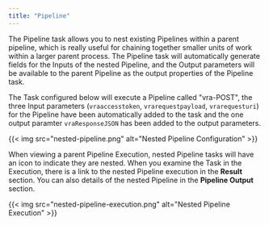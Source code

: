 ```yaml
---
title: "Pipeline"
---
```


The Pipeline task allows you to nest existing Pipelines within a parent pipeline, which is really useful for chaining together smaller units of work within a larger parent process. The Pipeline task will automatically generate fields for the Inputs of the nested Pipeline, and the Output parameters will be available to the parent Pipeline as the output properties of the Pipeline task.

The Task configured below will execute a Pipeline called "vra-POST", the three Input parameters (`vraaccesstoken`, `vrarequestpayload`, `vrarequesturi`) for the Pipeline have been automatically added to the task and the one output paramter `vraResponseJSON` has been added to the output parameters.

{{< img src="nested-pipeline.png" alt="Nested Pipeline Configuration" >}}

When viewing a parent Pipeline Execution, nested Pipeline tasks will have an icon to indicate they are nested. When you examine the Task in the Execution, there is a link to the nested Pipeline execution in the **Result** section. You can also details of the nested Pipeline in the **Pipeline Output** section.

{{< img src="nested-pipeline-execution.png" alt="Nested Pipeline Execution" >}}
